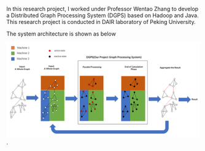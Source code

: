 In this research project, I worked under Professor Wentao Zhang to develop a Distributed Graph Processing System (DGPS) based on Hadoop and Java. This research project is conducted in DAIR laboratory of Peking University.

The system architecture is shown as below

![The architecture of DGPS](https://github.com/NoakLiu/DGPS/blob/main/DGPS_architecture.png).
